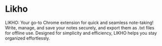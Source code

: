 # Likho
LIKHO: Your go-to Chrome extension for quick and seamless note-taking! Write, manage, and save your notes securely, and export them as .txt files for offline use. Designed for simplicity and efficiency, LIKHO helps you stay organized effortlessly.
